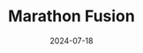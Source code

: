 ---  
layout: startup_page  
title: "Marathon Fusion"  
id: "marathonfusion.com"  
permalink: "/marathonfusionmarathonfusion.com07182024/"  
website: "https://www.marathonfusion.com/"  
funding_round: "Seed"  
funding_amount: "$6.9M"  
investors: "1517 Fund, Anglo American, Ü bermorgen Ventures, Shared Future Fund, Malcolm Handley"  
about: "Marathon Fusion develops fuel processing technology for the fusion industry, focusing on improving fuel processing efficiency to enable smaller, more economically viable fusion power plants. Its technology allows for less tritium inventory and improved operational expenses, accelerating the commercialization of fusion energy."  
markets: "Energy, Cleantech, Fusion Technology, Renewable Energy Equipment Manufacturing, Alternative Energy Equipment, Industrials"  
hq: "San Francisco, California, United States"  
founded_year: "2023"  
linkedin: "https://www.linkedin.com/company/marathon-fusion"  
twitter: ""  
instagram: ""  
facebook: ""  
crunchbase: "https://www.crunchbase.com/organization/marathon-fusion"  
pitchbook: "https://pitchbook.com/profiles/company/523322-65"  

date_display: "18-Jul-2024"  
date: "2024-07-18"

# SEO Optimization  
meta_title: "Marathon Fusion - Seed Funding ($6.9M)"  
meta_description: "Marathon Fusion, Marathon Fusion develops fuel processing technology for the fusion industry, focusing on improving fuel processing efficiency to enable smaller, more ..."  
meta_keywords: "Marathon Fusion, Energy, Cleantech, Fusion Technology, Renewable Energy Equipment Manufacturing, Alternative Energy Equipment, Industrials, Seed funding"  
canonical_url: "https://startup.projectstartups.com/marathonfusionmarathonfusion.com07182024/"  
---